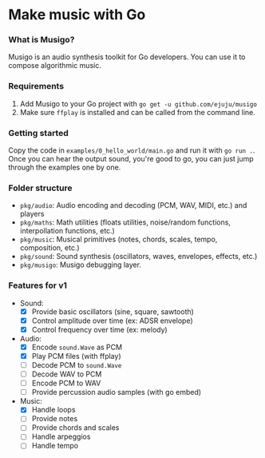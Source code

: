 # Make music with Go

### What is Musigo?

Musigo is an audio synthesis toolkit for Go developers. 
You can use it to compose algorithmic music.

### Requirements

1. Add Musigo to your Go project with `go get -u github.com/ejuju/musigo`
1. Make sure `ffplay` is installed and can be called from the command line.

### Getting started

Copy the code in `examples/0_hello_world/main.go` and run it with `go run .`.
Once you can hear the output sound, you're good to go, you can just jump through the examples one by one.

### Folder structure

- `pkg/audio`: Audio encoding and decoding (PCM, WAV, MIDI, etc.) and players
- `pkg/maths`: Math utilities (floats utilities, noise/random functions, interpollation functions, etc.)
- `pkg/music`: Musical primitives (notes, chords, scales, tempo, composition, etc.)
- `pkg/sound`: Sound synthesis (oscillators, waves, envelopes, effects, etc.)
- `pkg/musigo`: Musigo debugging layer.

### Features for v1

- Sound:
    - [x] Provide basic oscillators (sine, square, sawtooth)
    - [x] Control amplitude over time (ex: ADSR envelope)
    - [x] Control frequency over time (ex: melody)
- Audio:
    - [x] Encode `sound.Wave` as PCM
    - [x] Play PCM files (with ffplay)
    - [ ] Decode PCM to `sound.Wave`
    - [ ] Decode WAV to PCM
    - [ ] Encode PCM to WAV
    - [ ] Provide percussion audio samples (with go embed)
- Music:
    - [x] Handle loops
    - [ ] Provide notes
    - [ ] Provide chords and scales
    - [ ] Handle arpeggios
    - [ ] Handle tempo